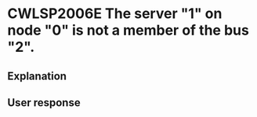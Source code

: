 # CWLSP2006E The server "1" on node "0" is not a member of the bus "2".

## Explanation

## User response
